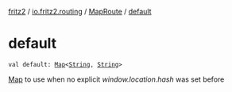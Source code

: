 [fritz2](../../index.md) / [io.fritz2.routing](../index.md) / [MapRoute](index.md) / [default](./default.md)

# default

`val default: `[`Map`](https://kotlinlang.org/api/latest/jvm/stdlib/kotlin.collections/-map/index.html)`<`[`String`](https://kotlinlang.org/api/latest/jvm/stdlib/kotlin/-string/index.html)`, `[`String`](https://kotlinlang.org/api/latest/jvm/stdlib/kotlin/-string/index.html)`>`

[Map](https://kotlinlang.org/api/latest/jvm/stdlib/kotlin.collections/-map/index.html) to use when no explicit *window.location.hash* was set before

